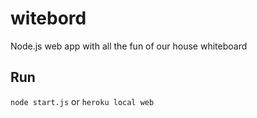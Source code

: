 # witebord

Node.js web app with all the fun of our house whiteboard 

## Run

`node start.js` or `heroku local web`

